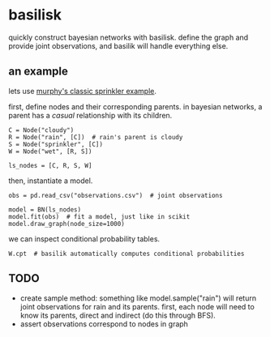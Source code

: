 # basilisk
quickly construct bayesian networks with basilisk. define the graph and provide joint observations, and basilik will handle everything else.

## an example
lets use [murphy's classic sprinkler example](https://www.cs.ubc.ca/~murphyk/Bayes/bayes_tutorial.pdf).

first, define nodes and their corresponding parents. in bayesian networks, a parent has a *casual* relationship with its children.
```
C = Node("cloudy")
R = Node("rain", [C])  # rain's parent is cloudy
S = Node("sprinkler", [C])
W = Node("wet", [R, S])

ls_nodes = [C, R, S, W]
```

then, instantiate a model.
```
obs = pd.read_csv("observations.csv")  # joint observations

model = BN(ls_nodes)
model.fit(obs)  # fit a model, just like in scikit
model.draw_graph(node_size=1000)
```

we can inspect conditional probability tables.
```
W.cpt  # basilik automatically computes conditional probabilities
```

## TODO
* create sample method: something like model.sample("rain") will return joint observations for rain and its parents. first, each node will need to know its parents, direct and indirect (do this through BFS).
* assert observations correspond to nodes in graph